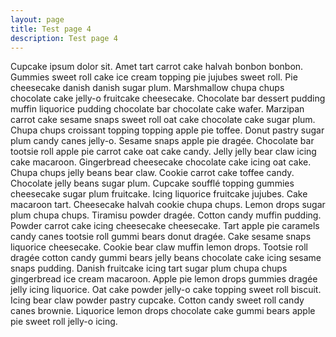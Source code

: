 ```yaml
---
layout: page
title: Test page 4
description: Test page 4
---
```


Cupcake ipsum dolor sit. Amet tart carrot cake halvah bonbon bonbon. Gummies sweet roll cake ice cream topping pie jujubes sweet roll. Pie cheesecake danish danish sugar plum. Marshmallow chupa chups chocolate cake jelly-o fruitcake cheesecake. Chocolate bar dessert pudding muffin liquorice pudding chocolate bar chocolate cake wafer. Marzipan carrot cake sesame snaps sweet roll oat cake chocolate cake sugar plum. Chupa chups croissant topping topping apple pie toffee.
Donut pastry sugar plum candy canes jelly-o. Sesame snaps apple pie dragée. Chocolate bar tootsie roll apple pie carrot cake oat cake candy. Jelly jelly bear claw icing cake macaroon. Gingerbread cheesecake chocolate cake icing oat cake. Chupa chups jelly beans bear claw. Cookie carrot cake toffee candy. Chocolate jelly beans sugar plum. Cupcake soufflé topping gummies cheesecake sugar plum fruitcake.
Icing liquorice fruitcake jujubes. Cake macaroon tart. Cheesecake halvah cookie chupa chups. Lemon drops sugar plum chupa chups. Tiramisu powder dragée. Cotton candy muffin pudding. Powder carrot cake icing cheesecake cheesecake.
Tart apple pie caramels candy canes tootsie roll gummi bears donut dragée. Cake sesame snaps liquorice cheesecake. Cookie bear claw muffin lemon drops. Tootsie roll dragée cotton candy gummi bears jelly beans chocolate cake icing sesame snaps pudding. Danish fruitcake icing tart sugar plum chupa chups gingerbread ice cream macaroon. Apple pie lemon drops gummies dragée jelly icing liquorice. Oat cake powder jelly-o cake topping sweet roll biscuit. Icing bear claw powder pastry cupcake. Cotton candy sweet roll candy canes brownie. Liquorice lemon drops chocolate cake gummi bears apple pie sweet roll jelly-o icing.
